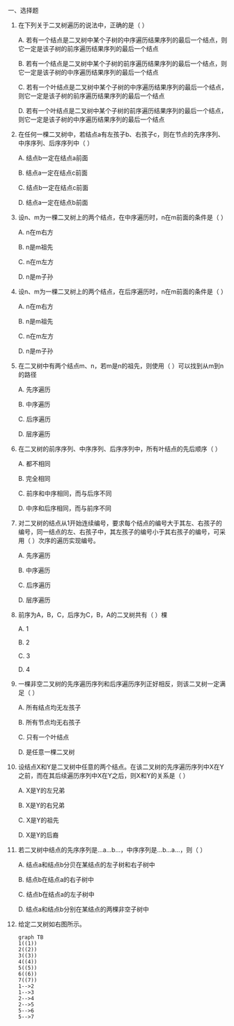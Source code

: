 一、选择题

1. 在下列关于二叉树遍历的说法中，正确的是（ ）

   A. 若有一个结点是二叉树中某个子树的中序遍历结果序列的最后一个结点，则它一定是该子树的前序遍历结果序列的最后一个结点

   B. 若有一个结点是二叉树中某个子树的前序遍历结果序列的最后一个结点，则它一定是该子树的中序遍历结果序列的最后一个结点

   C. 若有一个叶结点是二叉树中某个子树的中序遍历结果序列的最后一个结点，则它一定是该子树的前序遍历结果序列的最后一个结点

   D. 若有一个叶结点是二叉树中某个子树的前序遍历结果序列的最后一个结点，则它一定是该子树的中序遍历结果序列的最后一个结点

2. 在任何一棵二叉树中，若结点a有左孩子b、右孩子c，则在节点的先序序列、中序序列、后序序列中（ ）

   A. 结点b一定在结点a前面

   B. 结点a一定在结点c前面

   C. 结点b一定在结点c前面

   D. 结点a一定在结点b前面

3. 设n、m为一棵二叉树上的两个结点，在中序遍历时，n在m前面的条件是（ ）

   A. n在m右方

   B. n是m祖先

   C. n在m左方

   D. n是m子孙

4. 设n、m为一棵二叉树上的两个结点，在后序遍历时，n在m前面的条件是（ ）

   A. n在m右方

   B. n是m祖先

   C. n在m左方

   D. n是m子孙

5. 在二叉树中有两个结点m、n，若m是n的祖先，则使用（ ）可以找到从m到n的路径

   A. 先序遍历

   B. 中序遍历

   C. 后序遍历

   D. 层序遍历

6. 在二叉树的前序序列、中序序列、后序序列中，所有叶结点的先后顺序（ ）

   A. 都不相同

   B. 完全相同

   C. 前序和中序相同，而与后序不同

   D. 中序和后序相同，而与前序不同

7. 对二叉树的结点从1开始连续编号，要求每个结点的编号大于其左、右孩子的编号，同一结点的左、右孩子中，其左孩子的编号小于其右孩子的编号，可采用（ ）次序的遍历实现编号。

   A. 先序遍历

   B. 中序遍历

   C. 后序遍历

   D. 层序遍历

8. 前序为A，B，C，后序为C，B，A的二叉树共有（ ）棵

   A. 1

   B. 2

   C. 3

   D. 4

9. 一棵非空二叉树的先序遍历序列和后序遍历序列正好相反，则该二叉树一定满足（ ）

   A. 所有结点均无左孩子

   B. 所有节点均无右孩子

   C. 只有一个叶结点

   D. 是任意一棵二叉树

10. 设结点X和Y是二叉树中任意的两个结点。在该二叉树的先序遍历序列中X在Y之前，而在其后续遍历序列中X在Y之后，则X和Y的关系是（ ）

    A. X是Y的左兄弟

    B. X是Y的右兄弟

    C. X是Y的祖先

    D. X是Y的后裔

11. 若二叉树中结点的先序序列是...a...b...，中序序列是...b...a...，则（ ）

    A. 结点a和结点b分贝在某结点的左子树和右子树中

    B. 结点b在结点a的右子树中

    C. 结点b在结点a的左子树中

    D. 结点a和结点b分别在某结点的两棵非空子树中

12. 给定二叉树如右图所示。

    ```mermaid
    graph TB
    1((1))
    2((2))
    3((3))
    4((4))
    5((5))
    6((6))
    7((7))
    1-->2
    1-->3
    2-->4
    2-->5
    5-->6
    5-->7
    ```

    